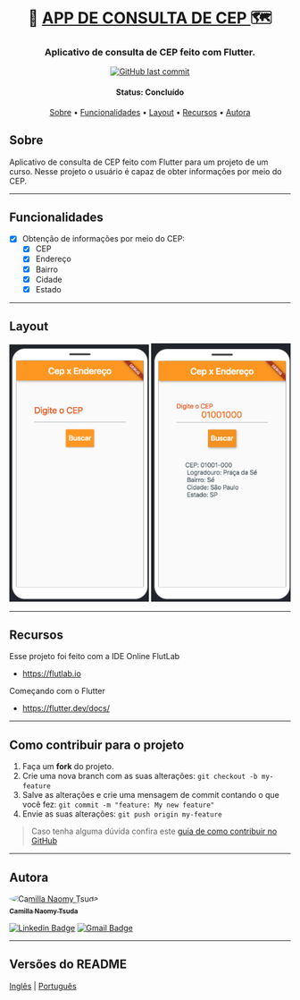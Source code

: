 <h1 align="center">
   📍 <a href="#"> APP DE CONSULTA DE CEP </a> 🗺
</h1>

<h3 align="center">
    Aplicativo de consulta de CEP feito com Flutter.  
</h3>

<p align="center">
  <a href="https://github.com/naomy19/address-search-app/commits/master">
    <img alt="GitHub last commit" src="https://img.shields.io/badge/last%20commit-august-informational">
  </a>   
</p>


<h4 align="center"> 
	 Status: Concluído
</h4>

<p align="center">
 <a href="#sobre">Sobre</a> •
 <a href="#funcionalidades">Funcionalidades</a> •
 <a href="#layout">Layout</a> • 
 <a href="#recursos">Recursos</a> • 
 <a href="#autora">Autora</a>
</p>


## Sobre

Aplicativo de consulta de CEP feito com Flutter para um projeto de um curso.
Nesse projeto o usuário é capaz de obter informações por meio do CEP.

---

## Funcionalidades

- [x] Obtenção de informações por meio do CEP:
   - [x] CEP
   - [x] Endereço
   - [x] Bairro
   - [x] Cidade
   - [x] Estado

---

## Layout

<p align="center">
  <img alt="consulta_cep" title="#consulta_cep" src="./readme-img/layout-1.png" width="250px">

  <img alt="consulta_cep" title="#consulta_cep" src="./readme-img/layout-2.png" width="250px">
</p>


---

## Recursos

Esse projeto foi feito com a IDE Online FlutLab
- https://flutlab.io

Começando com o Flutter
- https://flutter.dev/docs/

---

## Como contribuir para o projeto

1. Faça um **fork** do projeto.
2. Crie uma nova branch com as suas alterações: `git checkout -b my-feature`
3. Salve as alterações e crie uma mensagem de commit contando o que você fez: `git commit -m "feature: My new feature"`
4. Envie as suas alterações: `git push origin my-feature`
> Caso tenha alguma dúvida confira este [guia de como contribuir no GitHub](./CONTRIBUTING.md)

---

## Autora

<a href="https://github.com/naomy19">
 <img style="border-radius: 50%;" src="https://avatars.githubusercontent.com/naomy19" width="100px;" alt="Camilla Naomy Tsuda"/>
 <br />
 <sub><b>Camilla Naomy Tsuda</b></sub></a> 
 <br />

[![Linkedin Badge](https://img.shields.io/badge/-Camilla-blue?style=flat-square&logo=Linkedin&logoColor=white&link=https://www.linkedin.com/in/camilla-naomy-tsuda-33839b133/)](https://www.linkedin.com/in/camilla-naomy-tsuda-33839b133/) 
[![Gmail Badge](https://img.shields.io/badge/-camillanaomy@gmail.com-c14438?style=flat-square&logo=Gmail&logoColor=white&link=mailto:camillanaomy@gmail.com)](mailto:camillanaomy@gmail.com)

---

##  Versões do README

[Inglês](./README.md)  |  [Português](./README-pt.md)
